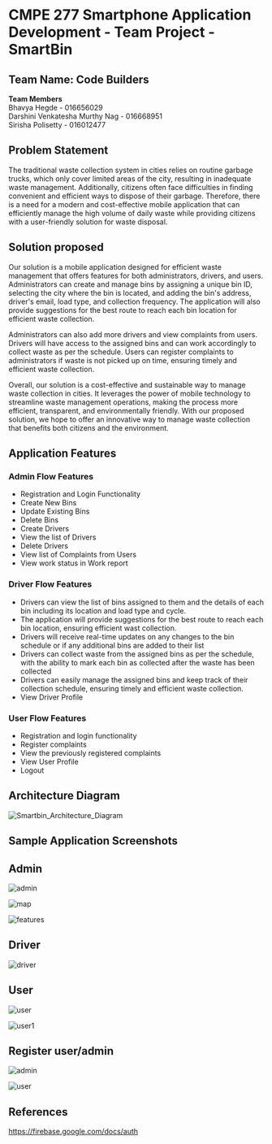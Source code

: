 # CMPE 277 Smartphone Application Development - Team Project - SmartBin

## Team Name: Code Builders
<b>Team Members</b><br/>
Bhavya Hegde - 016656029 <br/>
Darshini Venkatesha Murthy Nag - 016668951<br/>
Sirisha Polisetty - 016012477<br/>

## Problem Statement

 The traditional waste collection system in cities relies on routine garbage trucks, which only cover limited areas of the city, resulting in inadequate waste management. Additionally, citizens often face difficulties in finding convenient and efficient ways to dispose of their garbage. Therefore, there is a need for a modern and cost-effective mobile application that can efficiently manage the high volume of daily waste while providing citizens with a user-friendly solution for waste disposal.
 
 ## Solution proposed
  Our solution is a mobile application designed for efficient waste management that offers features for both administrators, drivers, and users. Administrators can create and manage bins by assigning a unique bin ID, selecting the city where the bin is located, and adding the bin's address, driver's email, load type, and collection frequency. The application will also provide suggestions for the best route to reach each bin location for efficient waste collection.

Administrators can also add more drivers and view complaints from users. Drivers will have access to the assigned bins and can work accordingly to collect waste as per the schedule. Users can register complaints to administrators if waste is not picked up on time, ensuring timely and efficient waste collection.

Overall, our solution is a cost-effective and sustainable way to manage waste collection in cities. It leverages the power of mobile technology to streamline waste management operations, making the process more efficient, transparent, and environmentally friendly. With our proposed solution, we hope to offer an innovative way to manage waste collection that benefits both citizens and the environment.

## Application Features
### Admin Flow Features
* Registration and Login Functionality
* Create New Bins
* Update Existing Bins
* Delete Bins
* Create Drivers
* View the list of Drivers
* Delete Drivers
* View list of Complaints from Users
* View work status in Work report 

### Driver Flow Features
* Drivers can view the list of bins assigned to them and the details of each bin including its location and load type and cycle.
* The application will provide suggestions for the best route to reach each bin location, ensuring efficient wast collection.
* Drivers will receive real-time updates on any changes to the bin schedule or if any additional bins are added to their list
* Drivers can collect waste from the assigned bins as per the schedule, with the ability to mark each bin as collected after the waste has been collected
* Drivers can easily manage the assigned bins and keep track of their collection schedule, ensuring timely and efficient waste collection.
* View Driver Profile

### User Flow Features
* Registration and login functionality
* Register complaints 
* View the previously registered complaints
* View User Profile
* Logout

## Architecture Diagram

![Smartbin_Architecture_Diagram](https://user-images.githubusercontent.com/111547793/235609662-c754d3f7-c48f-4ef9-8ec9-725a0e5f0767.jpeg)

## Sample Application Screenshots


## Admin

![admin](screenshots/admin_login.gif)

![map](screenshots/map.gif)

![features](screenshots/features.gif)

## Driver

![driver](screenshots/driver.gif)

## User

![user](screenshots/user_login.gif)

![user1](screenshots/user1.gif)

## Register user/admin

![admin](screenshots/register_admin.gif)

![user](screenshots/register_user.gif)

## References

https://firebase.google.com/docs/auth

